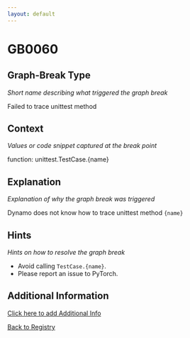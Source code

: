 ```yaml
---
layout: default
---
```

# GB0060

## Graph-Break Type
*Short name describing what triggered the graph break*

Failed to trace unittest method

## Context
*Values or code snippet captured at the break point*

function: unittest.TestCase.{name}

## Explanation
*Explanation of why the graph break was triggered*

Dynamo does not know how to trace unittest method `{name}` 

## Hints
*Hints on how to resolve the graph break*

- Avoid calling `TestCase.{name}`. 
- Please report an issue to PyTorch.


## Additional Information

<!-- ADDITIONAL INFORMATION START - Add custom information below this line -->

<!-- ADDITIONAL INFORMATION END -->


[Click here to add Additional Info](https://github.com/meta-pytorch/compile-graph-break-site/edit/main/docs/gb/gb0060.md)

[Back to Registry](../index.html)
